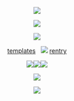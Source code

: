 <p align="center"
 
![](https://64.media.tumblr.com/42e0fc2b823c5fb0eeb34f454d7cf847/f757947a27024d9c-d6/s500x750/6eb16ef2a07f4b2f3270d5114baff9dda0751127.pnj)

<p align="center" 

 ![](https://64.media.tumblr.com/85940290eaa5c477eee845e39118062c/06c4967ced2e13f7-da/s400x600/608252d6f73d53a8bc56452711444a2b69fa76db.pnj)
<p align="center"

![](https://64.media.tumblr.com/326febb0eb90071dc0f0c61ad95212e7/dd9dd9869ca670f0-c8/s250x400/d7f8401f165531a6a1c4ae618f56cc773071cf4e.gifv)
<p align="center" 
 
[templates](https://rentry.co/kafussuperawsometemplates)  ‎‎  ‎ ‎    ![](https://64.media.tumblr.com/9b626f59aa39311c70bd04d878ea777a/992b39b6ab3235eb-cb/s75x75_c1/afd3ed6c2f567dfacfeb071ff106877ab61edee3.webp)   ‎ ‎ ‎ ‎ ‎  [rentry](https://rentry.co/twohundredshots)

<p align="center"
 
![](https://64.media.tumblr.com/e02a7e3bc695f28155e5b81115b860e7/75d16fe9c791f293-ff/s250x400/dc9fc5e291b1a878a8191f95ac8c20881c2240b6.gifv)![](https://64.media.tumblr.com/67523a6abf574d28e75ae41e22f772e5/75d16fe9c791f293-f5/s250x400/409ce91c08cabd082435bba945213ec8cd407a2f.gifv)![](https://64.media.tumblr.com/6ff1fad58063b52873d362aac0ebb042/75d16fe9c791f293-03/s250x400/77db96e4731b10e80eaec70d03348b1a867e5238.gifv)
 <p align="center"
  
![](https://64.media.tumblr.com/42e0fc2b823c5fb0eeb34f454d7cf847/f757947a27024d9c-d6/s500x750/6eb16ef2a07f4b2f3270d5114baff9dda0751127.pnj)
 <p align="center"

 ![](https://64.media.tumblr.com/33537c2acabff79f9e3161ee5adac9f1/87cca06df05f734a-87/s250x400/57e0d2fa76a75cb214fe398dc892fe65fd1d5998.pnj)
